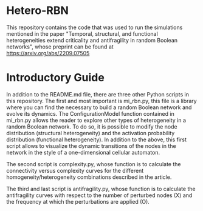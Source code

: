 # Hetero-RBN
This repository contains the code that was used to run the simulations mentioned in the paper "Temporal, structural, and functional heterogeneities extend criticality and antifragility in random Boolean networks", whose preprint can be found at https://arxiv.org/abs/2209.07505

# Introductory Guide
In addition to the README.md file, there are three other Python scripts in this repository. The first and most important is mi_rbn.py, this file is a library where you can find the necessary to build a random Boolean network and evolve its dynamics. The ConfigurationModel function contained in mi_rbn.py allows the reader to explore other types of heterogeneity in a random Boolean network. To do so, it is possible to modify the node distribution (structural heterogeneity) and the activation probability distribution (functional heterogeneity). In addition to the above, this first script allows to visualize the dynamic transitions of the nodes in the network in the style of a one-dimensional cellular automaton.

The second script is complexity.py, whose function is to calculate the connectivity versus complexity curves for the different homogeneity/heterogeneity combinations described in the article. 

The third and last script is antifragility.py, whose function is to calculate the antifragility curves with respect to the number of perturbed nodes (X) and the frequency at which the perturbations are applied (O).

